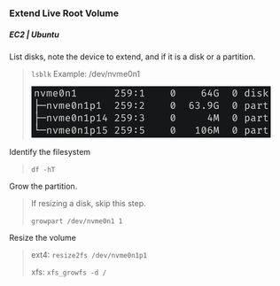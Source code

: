 ### Extend Live Root Volume
##### EC2 | Ubuntu
List disks, note the device to extend, and if it is a disk or a partition.
> `lsblk`
> Example: /dev/nvme0n1
> 
> ![diskWithPartitions](./img/diskWithPartitions.png)

Identify the filesystem
> `df -hT`

Grow the partition.
> If resizing a disk, skip this step.
> 
> `growpart /dev/nvme0n1 1`

Resize the volume
> ext4: `resize2fs /dev/nvme0n1p1`
>
> xfs: `xfs_growfs -d /`
